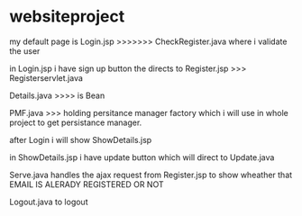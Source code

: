 websiteproject
==============
my default page is Login.jsp >>>>>>> CheckRegister.java where i validate the  user

in Login.jsp  i have sign up button the directs to Register.jsp >>> Registerservlet.java


Details.java >>>> is  Bean

PMF.java >>> holding persitance manager factory which i will use in whole project to get persistance manager.


after Login i will show ShowDetails.jsp  

in ShowDetails.jsp  i have update button  which will direct to Update.java


Serve.java handles the ajax request from Register.jsp  to show wheather that EMAIL IS ALERADY REGISTERED OR NOT

Logout.java to logout
